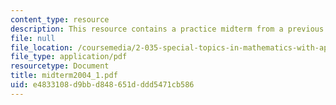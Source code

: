 ```yaml
---
content_type: resource
description: This resource contains a practice midterm from a previous year.
file: null
file_location: /coursemedia/2-035-special-topics-in-mathematics-with-applications-linear-algebra-and-the-calculus-of-variations-spring-2007/e4833108d9bbd848651dddd5471cb586_midterm2004_1.pdf
file_type: application/pdf
resourcetype: Document
title: midterm2004_1.pdf
uid: e4833108-d9bb-d848-651d-ddd5471cb586
---
```

